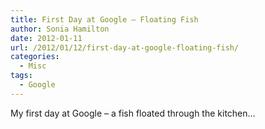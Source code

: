 ```yaml
---
title: First Day at Google – Floating Fish
author: Sonia Hamilton
date: 2012-01-11
url: /2012/01/12/first-day-at-google-floating-fish/
categories:
  - Misc
tags:
  - Google
---
```

My first day at Google &#8211; a fish floated through the kitchen&#8230;

<span class="youtube"></span>
